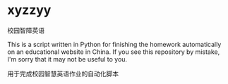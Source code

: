 # xyzzyy
校园智障英语

This is a script written in Python for finishing the homework automatically on an educational website in China. If you see this repository by mistake, I'm sorry that it may not be useful to you.

用于完成校园智慧英语作业的自动化脚本
